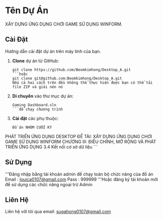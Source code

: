 # Tên Dự Án

XÂY DỰNG ỨNG DỤNG CHƠI GAME SỬ DỤNG WINFORM.

## Cài Đặt

Hướng dẫn cài đặt dự án trên máy tính của bạn.

1. **Clone** dự án từ GitHub:

    ```
    git clone https://github.com/Beomkimhong/Desktop_A.git
    ```hoặc
    git clone git@github.com:Beomkimhong/Desktop_A.git
    Nếu cả hai cách trên đều không thể thực hiện được bạn có thể tải file ZIP và giải nén nó

2. **Di chuyển** vào thư mục dự án:

    ```Truy cập
    Gaming Dashboard.sln
    ```để chạy chương trình

3. **Cài đặt** các phụ thuộc:

    ```Kết nối cơ sở dữ liệu
    Đồ án NHÓM CUỐI KỲ
PHÁT TRIỂN ỨNG DỤNG DESKTOP
ĐỀ TÀI: XÂY DỰNG ỨNG DỤNG CHƠI GAME SỬ DỤNG WINFORM
CHƯƠNG III: ĐIỀU CHỈNH, MỞ RỘNG VÀ PHÁT TRIỂN ỨNG DỤNG
3.4 Kết nối cơ sở dữ liệu
    ```

## Sử Dụng

'''Đăng nhập bằng tài khoản admin để chạy toàn bộ chức năng của đồ án 
Email : louica0107@gmail.com
Pass : 999999
'''Hoặc đăng ký tài khoản mới để sử dụng các chức năng ngoại trừ Admin

## Liên Hệ

Liên hệ với tôi qua email: sugahong0107@gmail.com

